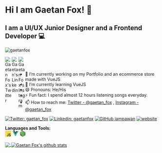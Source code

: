 # Hi I am Gaetan Fox! 👋
## I am a UI/UX Junior Designer and a Frontend Developer 💻


<p align="left"> <img src="https://komarev.com/ghpvc/?username=gaetanfox&label=Views&color=blue&style=plastic" alt="gaetanfox" /> </p>

<a href="https://twitter.com/gaetan_fox">
  <img align="left" alt="Gaetan Fox's Twitter" width="22px" src="https://cdn.jsdelivr.net/npm/simple-icons@v3/icons/twitter.svg" />
</a>
<a href="https://linkedin.com/in/gaetanfox">
  <img align="left" alt="Gaetan's Linkedin" width="22px" src="https://cdn.jsdelivr.net/npm/simple-icons@v3/icons/linkedin.svg" />
</a>
<a href="https://instagram.com/gaetan_fox/">
  <img align="left" alt="Gaetan Fox's Instagram" width="22px" src="https://cdn.jsdelivr.net/npm/simple-icons@v3/icons/instagram.svg" />
</a>

<br/>
<br/>

- 🔭 I’m currently working on my Portfolio and an ecommerce store made with VueJS
- 🌱 I’m currently learning VueJS
- 😄 Pronouns: He/His
- ⚡ Fun fact: I spend almost 12 hours listening songs everyday.
- 📫 How to reach me: [Twitter - @gaetan_fox](https://twitter.com/gaetan_fox) , [Instagram - @gaetan_fox](https://twitter.com/gaetan_fox)

[![Twitter: gaetan_fox](https://img.shields.io/twitter/follow/gaetan_fox?style=social)](https://twitter.com/gaetan_fox)
[![Linkedin: gaetanfox](https://img.shields.io/badge/-gaetanfox-blue?style=flat-square&logo=Linkedin&logoColor=white&link=https://www.linkedin.com/in/gaetanfox/)](https://www.linkedin.com/in/gaetanfox/)
[![GitHub iampawan](https://img.shields.io/github/followers/gaetanfox?label=follow&style=social)](https://github.com/gaetanfox)
[![website](https://img.shields.io/badge/gaetanfox.com-2648ff?style=flat-square&logo=google-chrome)](https://gaetanfox.com/)


**Languages and Tools:**  
<code><img height="20" src="https://raw.githubusercontent.com/github/explore/80688e429a7d4ef2fca1e82350fe8e3517d3494d/topics/javascript/javascript.png"></code>
<code><img height="20" src="https://raw.githubusercontent.com/github/explore/80688e429a7d4ef2fca1e82350fe8e3517d3494d/topics/vue/vue.png"></code>
<code><img height="20" src="https://raw.githubusercontent.com/github/explore/80688e429a7d4ef2fca1e82350fe8e3517d3494d/topics/nodejs/nodejs.png"></code>    

<a href="https://github.com/gaetanfox">
  <img align="center" src="https://github-readme-stats.vercel.app/api/top-langs/?username=gaetanfox&layout=compact&hide=C&theme=dark&hide_langs_below=10" />
</a>
<a href="https://github.com/gaetanfox">
 <img align="center" src="https://github-readme-stats.vercel.app/api?username=gaetanfox&show_icons=true&theme=dark&line_height=27" alt="Gaetan Fox's github stats"/>
</a>
<!--
**gaetanfox/gaetanfox** is a ✨ _special_ ✨ repository because its `README.md` (this file) appears on your GitHub profile.

Here are some ideas to get you started:

- 🔭 I’m currently working on ...
- 🌱 I’m currently learning ...
- 👯 I’m looking to collaborate on ...
- 🤔 I’m looking for help with ...
- 💬 Ask me about ...
- 📫 How to reach me: ...
- 😄 Pronouns: ...
- ⚡ Fun fact: ...
-->
